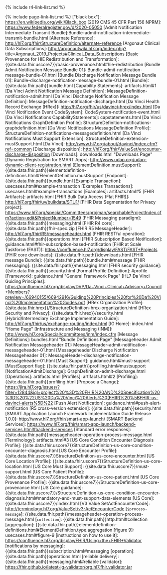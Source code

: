<!-- FHIR Core Resources -->
{% include r4-link-list.md %}
<!-- IG Pages (Including IG Artifacts -->
{% include page-link-list.md %}
["black box"]: https://en.wikipedia.org/wiki/Black_box
[2019 CMS 45 CFR Part 156 NPRM]: https://www.federalregister.gov/d/2020-05050
[Admit Notification Intermediate Transmit Bundle]:Bundle-admit-notification-intermediate-transmit-bundle.html
[Alternate Reference]: http://hl7.org/fhir/StructureDefinition/alternate-reference
[Argonaut Clinical Data Subscriptions]: http://argonautwiki.hl7.org/index.php?title=Argonaut_2019_Projects#Clinical_Data_Subscriptions
[Basic Provenance for HIE Redistribution and Transformation]: {{site.data.fhir.uscore7}}/basic-provenance.html#hie-redistribution
[Bundle Admit Notification Message Bundle 01]: Bundle-admit-notification-message-bundle-01.html
[Bundle Discharge Notification Message Bundle 01]: Bundle-discharge-notification-message-bundle-01.html
[Bundle]: {{site.data.fhir.path}}bundle.html
[Capability Statements]: artifacts.html#1
[Da Vinci Admit Notification Message Definition]: MessageDefinition-notification-admit.html
[Da Vinci Discharge Notification Message Definition]: MessageDefinition-notification-discharge.html
[Da Vinci Health Record Exchange (HRex)]: http://hl7.org/fhir/us/davinci-hrex/index.html
[Da Vinci Notification Event CodeSystem]: CodeSystem-notification-event.html
[Da Vinci Notifications CapabilityStatements]: capstatements.html
[Da Vinci Notifications GraphDefinition Profile]: StructureDefinition-notifications-graphdefinition.html
[Da Vinci Notifications MessageDefinition Profile]: StructureDefinition-notifications-messagedefinition.html
[Da Vinci Notifications Must Support Extension]: StructureDefinition-extension-mustSupport.html
[Da Vinci]: http://www.hl7.org/about/davinci/index.cfm?ref=common
[Discharge disposition]: http://hl7.org/fhir/ValueSet/encounter-discharge-disposition
[Downloads]: downloads.html "Downloads Page"
[Dynamic Registration for SMART Apps]: http://www.udap.org/udap-dynamic-client-registration.html
[ElementDefinition.mustSupport]: {{site.data.fhir.path}}elementdefinition-definitions.html#ElementDefinition.mustSupport
[Endpoint]: {{site.data.fhir.path}}bundle.html
[Example Transaction]: usecases.html#example-transaction
[Examples Transactions]: usecases.html#example-transactions
[Examples]: artifacts.html#5
[FHIR Artifacts]: artifacts.html
[FHIR Bulk Data Access (Flat FHIR)]: http://hl7.org/fhir/uv/bulkdata/STU1/
[FHIR Data Segmentation for Privacy project]: https://www.hl7.org/special/Committees/projman/searchableProjectIndex.cfm?action=edit&ProjectNumber=1549
[FHIR Messaging paradigm]: {{site.data.fhir.path}}messaging.html
[FHIR R4 core]: {{site.data.fhir.path}}fhir-spec.zip
[FHIR R5 MessageHeader]: http://hl7.org/fhir/R5/messageheader.html
[FHIR RESTful operation]: {{site.data.fhir.path}}operations.html
[FHIR Subscription Based Notification]: guidance.html#fhir-subscription-based-notification
[FHIR at Scale Taskforce (FAST)]: https://confluence.hl7.org/display/FAST/FAST+Projects
[FHIR core downloads]: {{site.data.fhir.path}}downloads.html
[FHIR message Bundle]: {{site.data.fhir.path}}bundle.html#message
[FHIR messaging]: {{site.data.fhir.path}}messaging.html
[FHIR security guidance]:{{site.data.fhir.path}}security.html
[Formal Profile Definition]: #profile
[Framework]: guidance.html  "General Framework Page"
[HL7 Da Vinci Guiding Principles]: https://confluence.hl7.org/display/DVP/Da+Vinci+Clinical+Advisory+Council+Members?preview=/66940155/66942916/Guiding%20Principles%20for%20Da%20Vinci%20Implementation%20Guides.pdf
[HRex Organization Profile]: {{site.data.fhir.hrex}}/StructureDefinition-hrex-organization.html
[HRex Security and Privacy]: {{site.data.fhir.hrex}}/security.html
[Hybrid/Intermediary Exchange Implementation Guide]: http://hl7.org/fhir/us/exchange-routing/index.html
[IG Home]: index.html "Home Page"
[Infrastructure and Messaging (INM)]: http://www.hl7.org/Special/committees/inm/index.cfm
[Message Definitions]: bundles.html "Bundle Definitions Page"
[Messageheader Admit Notification Messageheader 01]: MessageHeader-admit-notification-messageheader-01.html
[Messageheader Discharge Notification Messageheader 01]: MessageHeader-discharge-notification-messageheader-01.html
[Must Support]: guidance.html#must-support
[MustSupport flag]: {{site.data.fhir.path}}profiling.html#mustsupport
[NotificationAdmitDischarge]: GraphDefinition-admit-discharge.html
[Operations]: artifacts.html
[Profiles]: artifacts.html#2
[Profiling]: {{site.data.fhir.path}}profiling.html
[Propose a Change]: https://jira.hl7.org/issues/?filter=12844&jql=project%20%3D%20FHIR%20AND%20Specification%20%3D%20%22US%20Da%20Vinci%20Alerts%20(FHIR)%20%5BFHIR-us-davinci-alerts%5D%22
[Push Alert Notification]: guidance.html#push-alert-notification
[R5 cross-version extension]: {{site.data.fhir.path}}security.html
[SMART Application Launch Framework Implementation Guide Release 1.0.0]: http://www.hl7.org/fhir/smart-app-launch/
[SMART Backend Services]: https://www.hl7.org/fhir/smart-app-launch/backend-services.html#backend-services
[Standard error responses]: {{site.data.fhir.path}}messageheader-operation-process-message.html
[Terminology]: artifacts.html#3
[US Core Condition Encounter Diagnosis Profile]: {{site.data.fhir.uscore7}}StructureDefinition-us-core-condition-encounter-diagnosis.html
[US Core Encounter Profile]: {{site.data.fhir.uscore7}}StructureDefinition-us-core-encounter.html
[US Core Location Profile]: {{site.data.fhir.uscore7}}StructureDefinition-us-core-location.html
[US Core Must Support]: {{site.data.fhir.uscore7}}/must-support.html
[US Core Patient Profile]: {{site.data.fhir.uscore7}}StructureDefinition-us-core-patient.html
[US Core Provenance Profile]: {{site.data.fhir.uscore7}}/StructureDefinition-us-core-provenance.html
[US Core guidance]: {{site.data.fhir.uscore7}}/StructureDefinition-us-core-condition-encounter-diagnosis.html#mandatory-and-must-support-data-elements
[US Core]: {{site.data.fhir.uscore7}}/index.html
[V3 Value SetActEncounterCode]: http://terminology.hl7.org/ValueSet/v3-ActEncounterCode
[`$process-message`]: {{site.data.fhir.path}}messageheader-operation-process-message.html
[`collection`]: {{site.data.fhir.path}}http.html#collection
[aggregation]: {{site.data.fhir.path}}elementdefinition-definitions.html#ElementDefinition.type.aggregation
[figure 9]: usecases.html#figure-9
[instructions on how to use it]: https://confluence.hl7.org/display/FHIR/Using+the+FHIR+Validator
[notifications by messaging]: {{site.data.fhir.path}}subscription.html#messaging
[operation]: {{site.data.fhir.path}}operations.html
[reliable delivery]: {{site.data.fhir.path}}messaging.html#reliable
[validator]: https://fhir.github.io/latest-ig-validator/org.hl7.fhir.validator.jar
